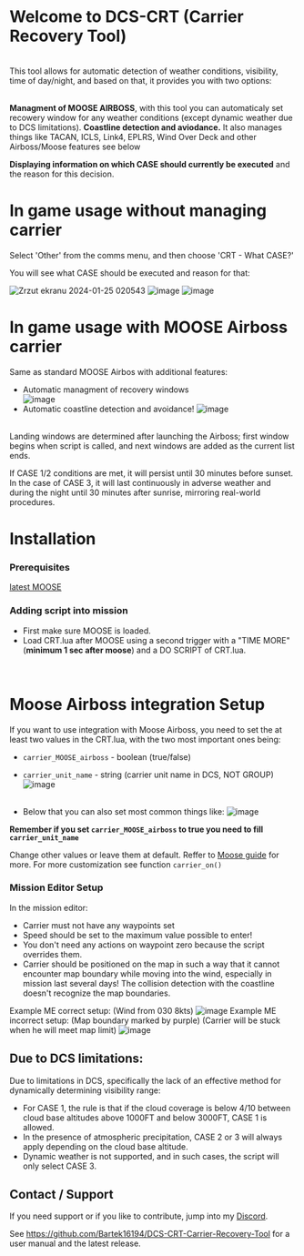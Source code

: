 


# Welcome to DCS-CRT (Carrier Recovery Tool)
 <br>
This tool allows for automatic detection of weather conditions, visibility, time of day/night, and based on that, it provides you with two options:<br>
<br>

**Managment of MOOSE AIRBOSS**, with this tool you can automaticaly set recowery window for any weather conditions (except dynamic weather due to DCS limitations). **Coastline detection and aviodance.** It also manages things like TACAN, ICLS, Link4, EPLRS, Wind Over Deck and other Airboss/Moose features see below<br>

**Displaying information on which CASE should currently be executed** and the reason for this decision.<br>

# In game usage without managing carrier
Select 'Other' from the comms menu, and then choose 'CRT - What CASE?'<br>

You will see what CASE should be executed and reason for that:<br>

![Zrzut ekranu 2024-01-25 020543](https://github.com/Bartek16194/DCS-CRT-Carrier-Recovery-Tool/assets/30091139/5e116716-bb02-4ec1-800e-ff28d3b42b13)
![image](https://github.com/Bartek16194/DCS-CRT-Carrier-Recovery-Tool/assets/30091139/9518c3a2-38b8-40f4-969a-b4303d821aa5)
![image](https://github.com/Bartek16194/DCS-CRT-Carrier-Recovery-Tool/assets/30091139/a79ae9d6-858c-4bec-a5eb-de0360728f08)
# In game usage with MOOSE Airboss carrier
Same as standard MOOSE Airbos with additional features:
- Automatic managment of recovery windows<br>
![image](https://github.com/Bartek16194/DCS-CRT-Carrier-Recovery-Tool/assets/30091139/2deba06e-66a6-415a-b548-d069e490f13f)
- Automatic coastline detection and avoidance!
![image](https://github.com/Bartek16194/DCS-CRT-Carrier-Recovery-Tool/assets/30091139/914c2da3-7ecd-41cd-8f1c-d8a110a63594)

<br>
Landing windows are determined after launching the Airboss; first window begins when script is called, and next windows are added as the current list ends. <br>

If CASE 1/2 conditions are met, it will persist until 30 minutes before sunset. In the case of CASE 3, it will last continuously in adverse weather and during the night until 30 minutes after sunrise, mirroring real-world procedures.

# Installation
### Prerequisites
[latest MOOSE](https://github.com/FlightControl-Master/MOOSE/releases)

### Adding script into mission
- First make sure MOOSE is loaded.
- Load CRT.lua after MOOSE using a second trigger with a "TIME MORE" (**minimum 1 sec after moose**) and a DO SCRIPT of CRT.lua.<br>
<br>		

# Moose Airboss integration Setup

If you want to use integration with Moose Airboss, you need to set the at least two values in the CRT.lua, with the two most important ones being:
- `carrier_MOOSE_airboss` - boolean (true/false)
- `carrier_unit_name` - string (carrier unit name in DCS, NOT GROUP)
![image](https://github.com/Bartek16194/DCS-CRT-Carrier-Recovery-Tool/assets/30091139/bf8a98be-2b6a-47ef-b4ab-433da582fe6e)<br><br>

- Below that you can also set most common things like:
![image](https://github.com/Bartek16194/DCS-CRT-Carrier-Recovery-Tool/assets/30091139/36a9dff7-80df-4221-af46-6c627469e448)

**Remember if you set `carrier_MOOSE_airboss` to true you need to fill `carrier_unit_name`** 

Change other values or leave them at default. Reffer to [Moose guide](https://flightcontrol-master.github.io/MOOSE_DOCS_DEVELOP/Documentation/Ops.Airboss.html) for more. 
For more customization see function `carrier_on()`

### Mission Editor Setup
In the mission editor:
- Carrier must not have any waypoints set
- Speed should be set to the maximum value possible to enter! 
- You don't need any actions on waypoint zero because the script overrides them. 
- Carrier should be positioned on the map in such a way that it cannot encounter map boundary while moving into the wind, especially in mission last several days! The collision detection with the coastline doesn't recognize the map boundaries.

Example ME correct setup: 
(Wind from 030 8kts)
![image](https://github.com/Bartek16194/DCS-CRT-Carrier-Recovery-Tool/assets/30091139/bdee1503-07bd-46a4-8254-7bb1783a2ac3)
Example ME incorrect setup: (Map boundary marked by purple) (Carrier will be stuck when he will meet map limit)
![image](https://github.com/Bartek16194/DCS-CRT-Carrier-Recovery-Tool/assets/30091139/824fa4f9-091e-410c-b3cf-e3ab39410ded)

## Due to DCS limitations:
Due to limitations in DCS, specifically the lack of an effective method for dynamically determining visibility range:

-   For CASE 1, the rule is that if the cloud coverage is below 4/10 between cloud base altitudes above 1000FT and below 3000FT, CASE 1 is allowed.
-   In the presence of atmospheric precipitation, CASE 2 or 3 will always apply depending on the cloud base altitude.
-   Dynamic weather is not supported, and in such cases, the script will only select CASE 3.

## Contact / Support
If you need support or if you like to contribute, jump into my [Discord](https://discord.gg/yYs9HSq).

See https://github.com/Bartek16194/DCS-CRT-Carrier-Recovery-Tool for a user manual and the latest release.
